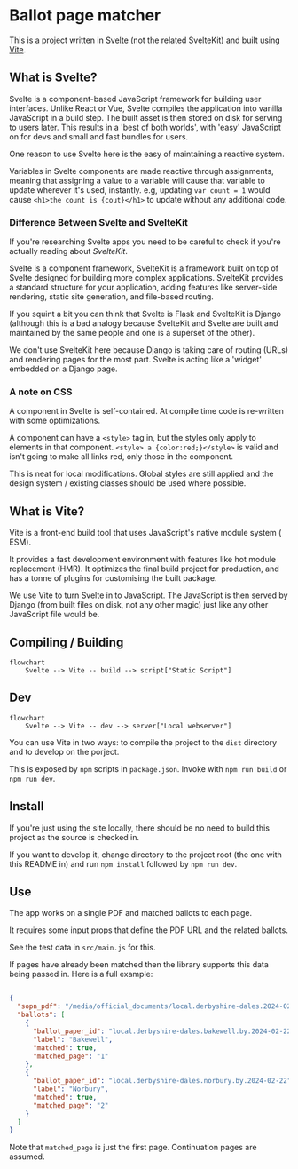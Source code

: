 # Ballot page matcher

This is a project written in [Svelte](https://svelte.dev/) (not the related
SvelteKit) and built using [Vite](https://vitejs.dev/).

## What is Svelte?

Svelte is a component-based JavaScript framework for building user
interfaces. Unlike React or Vue, Svelte compiles the application into
vanilla JavaScript in a build step. The built asset is then stored on disk
for serving to users later. This results in a 'best of both worlds', with
'easy' JavaScript on for devs and small and fast bundles for users.

One reason to use Svelte here is the easy of maintaining a reactive system.

Variables in Svelte components are made reactive through assignments,
meaning that assigning a value to a variable will cause that variable to
update wherever it's used, instantly. e.g, updating `var count = 1` would
cause `<h1>the count is {cout}</h1>` to update without any additional code.

### Difference Between Svelte and SvelteKit

If you're researching Svelte apps you need to be careful to check if you're
actually reading about _SvelteKit_.

Svelte is a component framework, SvelteKit is a framework built on top of Svelte
designed for building more complex applications. SvelteKit provides a standard
structure for your application, adding features like server-side rendering,
static site generation, and file-based routing.

If you squint a bit you can think that Svelte is Flask and SvelteKit is
Django (although this is a bad analogy because SvelteKit and Svelte are
built and maintained by the same people and one is a superset of the other).

We don't use SvelteKit here because Django is taking care of routing (URLs)
and rendering pages for the most part. Svelte is acting like a 'widget'
embedded on a Django page.

### A note on CSS

A component in Svelte is self-contained. At compile time code is re-written 
with some optimizations.

A component can have a `<style>` tag in, but the styles only apply to 
elements in that component. `<style> a {color:red;}</style>` is valid and 
isn't going to make all links red, only those in the component.

This is neat for local modifications. Global styles are still applied and 
the design system / existing classes should be used where possible.

## What is Vite?

Vite is a front-end build tool that uses JavaScript's native module system (
ESM).

It provides a fast development environment with features like hot module
replacement (HMR). It optimizes the final build project for
production, and has a tonne of plugins for customising the built package.

We use Vite to turn Svelte in to JavaScript. The JavaScript is then served
by Django (from built files on disk, not any other magic) just like any
other JavaScript file would be.

## Compiling / Building

```mermaid
flowchart
    Svelte --> Vite -- build --> script["Static Script"]
```

## Dev

```mermaid
flowchart
    Svelte --> Vite -- dev --> server["Local webserver"]
```

You can use Vite in two ways: to compile the project to the `dist` directory
and to develop on the porject.

This is exposed by `npm` scripts in `package.json`. Invoke with `npm run
build` or `npm run dev`.

## Install

If you're just using the site locally, there should be no need to build this
project as the source is checked in.

If you want to develop it, change directory to the project root (the one
with this README in) and run `npm install` followed by `npm run dev`.

## Use

The app works on a single PDF and matched ballots to each page.

It requires some input props that define the PDF URL and the related ballots.

See the test data in `src/main.js` for this.

If pages have already been matched then the library supports this data being
passed in. Here is a full example:

```json 

{
  "sopn_pdf": "/media/official_documents/local.derbyshire-dales.2024-02-22/2024-03-31T15%3A23%3A45.641961%2B00%3A00/PCPRO-Volunteers-hack-together-UKs-digital-democracy-2022-09-14.pdf",
  "ballots": [
    {
      "ballot_paper_id": "local.derbyshire-dales.bakewell.by.2024-02-22",
      "label": "Bakewell",
      "matched": true,
      "matched_page": "1"
    },
    {
      "ballot_paper_id": "local.derbyshire-dales.norbury.by.2024-02-22",
      "label": "Norbury",
      "matched": true,
      "matched_page": "2"
    }
  ]
}

```

Note that `matched_page` is just the first page. Continuation pages are assumed.
